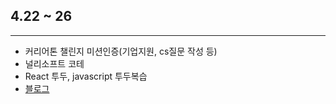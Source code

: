 ## 4.22 ~ 26

---

- 커리어톤 챌린지 미션인증(기업지원, cs질문 작성 등)
- 널리소프트 코테
- React 투두, javascript 투두복습
- [블로그](https://velog.io/@yeahzzl/%EB%B0%94%EB%8B%90%EB%9D%BC-%EC%9E%90%EB%B0%94%EC%8A%A4%ED%81%AC%EB%A6%BD%ED%8A%B8%EB%A1%9C-TodoList-%EB%A7%8C%EB%93%A4%EA%B8%B0)

